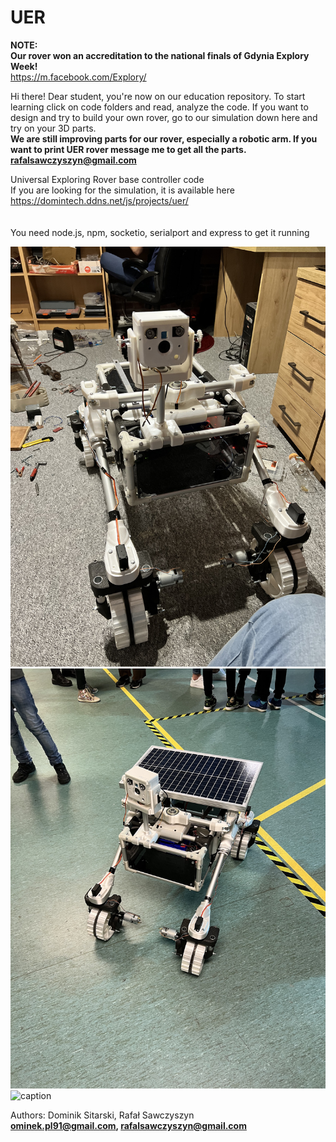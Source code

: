 # UER
**NOTE:**
<br>
**Our rover won an accreditation to the national finals of Gdynia Explory Week!**<br>
https://m.facebook.com/Explory/

Hi there!
Dear student, you're now on our education repository.
To start learning click on code folders and read, analyze the code.
If you want to design and try to build your own rover, go to our simulation down here
and try on your 3D parts. <br>
**We are still improving parts for our rover, especially a robotic arm. If you want to print UER rover message me to get all the parts. rafalsawczyszyn@gmail.com**

Universal Exploring Rover base controller code<br>
If you are looking for the simulation, it is available here https://domintech.ddns.net/js/projects/uer/ <br>
<br><br>
You need node.js, npm, socketio, serialport and express to get it running

![alt text](https://github.com/domin746826/uer/blob/main/media/picture1.jpg?raw=true)
![alt text](https://github.com/domin746826/uer/blob/main/media/picture2.jpg?raw=true)
![caption](https://github.com/domin746826/uer/blob/main/media/video1.gif?raw=true)
<br>

Authors: Dominik Sitarski, Rafał Sawczyszyn<br>
**ominek.pl91@gmail.com, rafalsawczyszyn@gmail.com**

